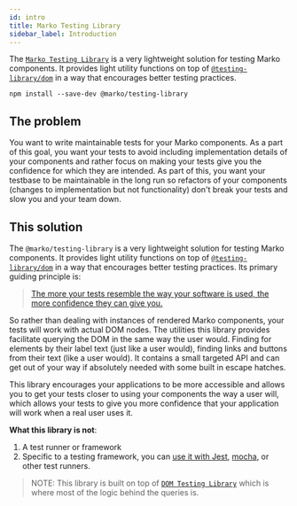```yaml
---
id: intro
title: Marko Testing Library
sidebar_label: Introduction
---
```


The [`Marko Testing Library`](https://github.com/marko-js/testing-library) is a
very lightweight solution for testing Marko components. It provides light
utility functions on top of
[`@testing-library/dom`](https://github.com/testing-library/dom-testing-library)
in a way that encourages better testing practices.

```
npm install --save-dev @marko/testing-library
```

## The problem

You want to write maintainable tests for your Marko components. As a part of
this goal, you want your tests to avoid including implementation details of your
components and rather focus on making your tests give you the confidence for
which they are intended. As part of this, you want your testbase to be
maintainable in the long run so refactors of your components (changes to
implementation but not functionality) don't break your tests and slow you and
your team down.

## This solution

The `@marko/testing-library` is a very lightweight solution for testing Marko
components. It provides light utility functions on top of
[`@testing-library/dom`](https://github.com/testing-library/dom-testing-library)
in a way that encourages better testing practices. Its primary guiding principle
is:

> [The more your tests resemble the way your software is used, the more confidence they can give you.](guiding-principles.md)

So rather than dealing with instances of rendered Marko components, your tests
will work with actual DOM nodes. The utilities this library provides facilitate
querying the DOM in the same way the user would. Finding for elements by their
label text (just like a user would), finding links and buttons from their text
(like a user would). It contains a small targeted API and can get out of your
way if absolutely needed with some built in escape hatches.

This library encourages your applications to be more accessible and allows you
to get your tests closer to using your components the way a user will, which
allows your tests to give you more confidence that your application will work
when a real user uses it.

**What this library is not**:

1.  A test runner or framework
2.  Specific to a testing framework, you can [use it with Jest](./setup#jest),
    [mocha](./setup#mocha), or other test runners.

> NOTE: This library is built on top of
> [`DOM Testing Library`](dom-testing-library/intro.md) which is where most of
> the logic behind the queries is.
